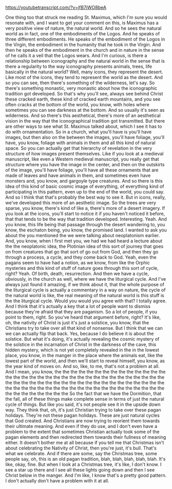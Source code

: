 https://youtubetranscript.com/?v=jfB7iWO8beA

 One thing too that struck me reading St. Maximus, which I'm sure you would resonate with, and I want to get your comment on this, is Maximus has a very positive view of nature, the natural world. And so he sees the natural world as in fact, one of the embodiments of the Logos. And he speaks of three different embodiments. He speaks of the embodiment of the Logos in the Virgin, the embodiment in the humanity that he took in the Virgin. And then he speaks of the embodiment in the church and in nature in the sense of he calls it a veil that the Logos wears. And I'm curious, is there a relationship between iconography and the natural world in the sense that is there a regularity to the way iconography presents animals, trees, life basically in the natural world? Well, many icons, they represent the desert. Like most of the icons, they tend to represent the world as the desert. And so you can see, then there's something of the wilderness, let's say. So there's something monastic, very monastic about how the iconographic tradition got developed. So that's why you'll see, always see behind Christ these cracked earth, these kind of cracked earth mountains, and you see often cracks at the bottom of the world, you know, with holes where sometimes you can see darkness at the bottom. And so usually it's seen as wilderness. And so there's this aesthetical, there's more of an aesthetical vision in the way that the iconographical tradition got transmitted. But there are other ways to see what St. Maximus talked about, which I see it has to do with ornamentation. So in a church, what you'll have is you'll have images, but then also on the between the images, you'll have foliage, you'll have, you know, foliage with animals in them and all this kind of natural space. So you can actually get that hierarchy of revelation in the very structure of how images present themselves. Like if you look at a medieval manuscript, like even a Western medieval manuscript, you really get that structure where you have the image in the center, and then on the outskirts of the image, you'll have foliage, you'll have all these ornaments that are made of leaves and have animals in them, and sometimes even have monsters and, you know, and gargoyle type creatures. And so there is this idea of this kind of basic cosmic image of everything, of everything kind of participating in this pattern, even up to the end of the world, you could say. And so I think that that's probably the best way to see it. But in icons, really, we've developed this more of an aesthetic image. So the trees are very sparse, you know, there's kind of like a, there's more of a desert imagery. If you look at the icons, you'll start to notice it if you haven't noticed it before, that that tends to be the way that tradition developed. Interesting. Yeah. And you know, this life being that passage through the desert wandering to, you know, the eschaton being, you know, the promised land. I wanted to ask you about the you mentioned the we were talking about neoplatonism earlier. And, you know, when I first met you, we had we had heard a lecture about the the neoplatonic idea, the Plotinian idea of this sort of journey that goes on from creatures that go that sort of go out from God, and then they go through a process, a cycle, and they come back to God. Yeah, even the pagans seem to have had a notion, as we know, from like the Orphic mysteries and this kind of stuff of nature goes through this sort of cycle, right? Yeah. Of birth, death, resurrection. And then we have a cycle, obviously, in the church as well, where we have the liturgical cycle. And I've always just found it amazing, if we think about it, that the whole purpose of the liturgical cycle is actually a commentary in a way on nature, the cycle of the natural world is like, the real meaning of the natural world is this stuff is the the liturgical cycle. Would you would you agree with that? I totally agree. And I think that it's actually a key that a lot of people want to dismiss because they're afraid that they are paganism. So a lot of people, if you point to them, right. So you've heard that argument before, right? It's like, oh, the nativity of Christ is just it's just a solstice, you know, that the Christians try to take over all that kind of nonsense. But I think that we can we can actually flip that back. Yes, because I do believe it is about the solstice. But what it's doing, it's actually revealing the cosmic mystery of the solstice in the incarnation of Christ in the darkness of the cave, this hidden mystery, which is not yet completely revealed in the in the lowest place, you know, in the manger in the place where the animals eat, like the lowest part of the world, and then we'll start to reveal himself, you know, as the year kind of moves on. And so, like, to me, that's not a problem at all. And I mean, you know, the the the the the the the the the the the the the the the the the the the the the the the the the the the the the the the the the the the the the the the the the the the the the the the the the the the the the the the the the the the the the the the the the the the the the the the the the the the the the the the the the the So the fact that we have the Dormition, that the fall, all of these things make complete sense in terms of just the natural cycle of things. But like you said, it's not people see it in the upside down way. They think that, oh, it's just Christian trying to take over these pagan holidays. They're not these pagan holidays. These are just natural cycles that God created. And Christians are now trying to reorient them towards their ultimate meaning. And even if they do use, and I don't even have a problem to the extent that sometimes Christian actually took some of the pagan elements and then redirected them towards their fullness of meaning either. It doesn't bother me at all because if you tell me that Christmas isn't about celebrating the Nativity of Christ, then you're just, it's bull. That's what we celebrate. And if there are some, say the Christmas tree, some people say, oh, this is an old pagan tradition, blah, blah, blah, blah, blah. It's like, okay, fine. But when I look at a Christmas tree, it's like, I don't know. I see a star up there and I see all these lights going down and then I see Christ below in the manger. And I'm like, I know that's a pretty good pattern. I don't actually don't have a problem with it at all.